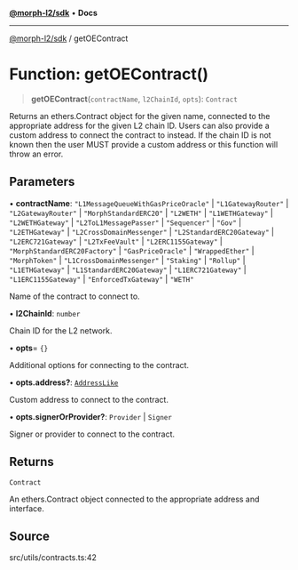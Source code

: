 [**@morph-l2/sdk**](../README.md) • **Docs**

***

[@morph-l2/sdk](../globals.md) / getOEContract

# Function: getOEContract()

> **getOEContract**(`contractName`, `l2ChainId`, `opts`): `Contract`

Returns an ethers.Contract object for the given name, connected to the appropriate address for
the given L2 chain ID. Users can also provide a custom address to connect the contract to
instead. If the chain ID is not known then the user MUST provide a custom address or this
function will throw an error.

## Parameters

• **contractName**: `"L1MessageQueueWithGasPriceOracle"` \| `"L1GatewayRouter"` \| `"L2GatewayRouter"` \| `"MorphStandardERC20"` \| `"L2WETH"` \| `"L1WETHGateway"` \| `"L2WETHGateway"` \| `"L2ToL1MessagePasser"` \| `"Sequencer"` \| `"Gov"` \| `"L2ETHGateway"` \| `"L2CrossDomainMessenger"` \| `"L2StandardERC20Gateway"` \| `"L2ERC721Gateway"` \| `"L2TxFeeVault"` \| `"L2ERC1155Gateway"` \| `"MorphStandardERC20Factory"` \| `"GasPriceOracle"` \| `"WrappedEther"` \| `"MorphToken"` \| `"L1CrossDomainMessenger"` \| `"Staking"` \| `"Rollup"` \| `"L1ETHGateway"` \| `"L1StandardERC20Gateway"` \| `"L1ERC721Gateway"` \| `"L1ERC1155Gateway"` \| `"EnforcedTxGateway"` \| `"WETH"`

Name of the contract to connect to.

• **l2ChainId**: `number`

Chain ID for the L2 network.

• **opts**= `{}`

Additional options for connecting to the contract.

• **opts.address?**: [`AddressLike`](../type-aliases/AddressLike.md)

Custom address to connect to the contract.

• **opts.signerOrProvider?**: `Provider` \| `Signer`

Signer or provider to connect to the contract.

## Returns

`Contract`

An ethers.Contract object connected to the appropriate address and interface.

## Source

src/utils/contracts.ts:42
